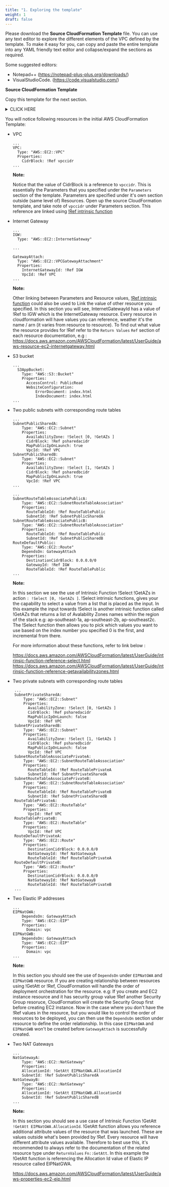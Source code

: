 ```yaml
---
title: "1. Exploring the template"
weight: 1
draft: false
---
```


Please download the **Source CloudFormation Template** file. You can use
any text editor to explore the different elements of the VPC defined by
the template. To make it easy for you, can copy and paste the entire template 
into any YAML friendly text editor and collapse/expand the sections as required.

Some suggested editors:

* Notepad++ (https://notepad-plus-plus.org/downloads/)
* VisualStudioCode. (https://code.visualstudio.com/)


**Source CloudFormation Template**

Copy this template for the next section.

<details><summary>CLICK HERE</summary>
<p>


```
AWSTemplateFormatVersion: '2010-09-09'
Parameters:
  vpccidr:
    Type: String
    Default: 10.20.0.0/16
  psharedacidr:
    Type: String
    Default: 10.20.0.0/24
  psharedbcidr:
    Type: String
    Default: 10.20.1.0/24
  pvsharedacidr:
    Type: String
    Default: 10.20.2.0/24
  pvsharedbcidr:
    Type: String
    Default: 10.20.3.0/24

Resources:
  VPC:
    Type: "AWS::EC2::VPC"
    Properties:
      CidrBlock: !Ref vpccidr
  IGW:
    Type: "AWS::EC2::InternetGateway"
  S3AppBucket:
    Type: "AWS::S3::Bucket"
    Properties:
      AccessControl: PublicRead
      WebsiteConfiguration:
        ErrorDocument: index.html
        IndexDocument: index.html
  BucketPolicyApp:
    Type: "AWS::S3::BucketPolicy"
    Properties:
      Bucket: !Ref S3AppBucket
      PolicyDocument:
        Statement:
          -
            Sid: "ABC123"
            Action:
              - "s3:GetObject"
            Effect: Allow
            Resource: !Join ["", ["arn:aws:s3:::", !Ref S3AppBucket, "/*"]]
            Principal:
              AWS:
                - "*"
  GatewayAttach:
    Type: "AWS::EC2::VPCGatewayAttachment"
    Properties:
      InternetGatewayId: !Ref IGW
      VpcId: !Ref VPC
  SubnetPublicSharedA:
    Type: "AWS::EC2::Subnet"
    Properties:
      AvailabilityZone: !Select [0, !GetAZs ]
      CidrBlock: !Ref psharedacidr
      MapPublicIpOnLaunch: true
      VpcId: !Ref VPC
  SubnetPublicSharedB:
    Type: "AWS::EC2::Subnet"
    Properties:
      AvailabilityZone: !Select [1, !GetAZs ]
      CidrBlock: !Ref psharedbcidr
      MapPublicIpOnLaunch: true
      VpcId: !Ref VPC
  SubnetRouteTableAssociatePublicA:
    Type: "AWS::EC2::SubnetRouteTableAssociation"
    Properties:
      RouteTableId: !Ref RouteTablePublic
      SubnetId: !Ref SubnetPublicSharedA
  SubnetRouteTableAssociatePublicB:
    Type: "AWS::EC2::SubnetRouteTableAssociation"
    Properties:
      RouteTableId: !Ref RouteTablePublic
      SubnetId: !Ref SubnetPublicSharedB
  SubnetPrivateSharedA:
    Type: "AWS::EC2::Subnet"
    Properties:
      AvailabilityZone: !Select [0, !GetAZs ]
      CidrBlock: !Ref pvsharedacidr
      MapPublicIpOnLaunch: false
      VpcId: !Ref VPC
  SubnetPrivateSharedB:
    Type: "AWS::EC2::Subnet"
    Properties:
      AvailabilityZone: !Select [1, !GetAZs ]
      CidrBlock: !Ref pvsharedbcidr
      MapPublicIpOnLaunch: false
      VpcId: !Ref VPC
  SubnetRouteTableAssociatePrivateA:
    Type: "AWS::EC2::SubnetRouteTableAssociation"
    Properties:
      RouteTableId: !Ref RouteTablePublic
      SubnetId: !Ref SubnetPrivateSharedA
  SubnetRouteTableAssociatePrivateB:
    Type: "AWS::EC2::SubnetRouteTableAssociation"
    Properties:
      RouteTableId: !Ref RouteTablePublic
      SubnetId: !Ref SubnetPrivateSharedB
  RouteDefaultPublic:
    Type: "AWS::EC2::Route"
    DependsOn: GatewayAttach
    Properties:
      DestinationCidrBlock: 0.0.0.0/0
      GatewayId: !Ref IGW
      RouteTableId: !Ref RouteTablePublic
  RouteDefaultPrivateA:
    Type: "AWS::EC2::Route"
    Properties:
      DestinationCidrBlock: 0.0.0.0/0
      NatGatewayId: !Ref NatGatewayA
      RouteTableId: !Ref RouteTablePrivateA
  RouteDefaultPrivateB:
    Type: "AWS::EC2::Route"
    Properties:
      DestinationCidrBlock: 0.0.0.0/0
      NatGatewayId: !Ref NatGatewayB
      RouteTableId: !Ref RouteTablePrivateB
  RouteTablePublic:
    Type: "AWS::EC2::RouteTable"
    Properties:
      VpcId: !Ref VPC
  RouteTablePrivateA:
    Type: "AWS::EC2::RouteTable"
    Properties:
      VpcId: !Ref VPC
  RouteTablePrivateB:
    Type: "AWS::EC2::RouteTable"
    Properties:
      VpcId: !Ref VPC
  EIPNatGWA:
    DependsOn: GatewayAttach
    Type: "AWS::EC2::EIP"
    Properties:
      Domain: vpc
  EIPNatGWB:
    DependsOn: GatewayAttach
    Type: "AWS::EC2::EIP"
    Properties:
      Domain: vpc
  NatGatewayA:
    Type: "AWS::EC2::NatGateway"
    Properties:
      AllocationId: !GetAtt EIPNatGWA.AllocationId
      SubnetId: !Ref SubnetPublicSharedA
  NatGatewayB:
    Type: "AWS::EC2::NatGateway"
    Properties:
      AllocationId: !GetAtt EIPNatGWB.AllocationId
      SubnetId: !Ref SubnetPublicSharedB

```


</p>
</details>



You will notice following resources in the initial AWS CloudFormation
Template:

-   VPC

    ```
    ...
    VPC:
      Type: "AWS::EC2::VPC"
      Properties:
        CidrBlock: !Ref vpccidr
    ...
    ```

    **Note:**

    Notice that the value of CidrBlock is a reference to `vpccidr`. This is essentially the Parameters that you specified under the `Parameters` section of the template. Parameters are specified under it's own section outside (same level of) Resources. Open up the source CloudFormation template, and take note of `vpccidr` under Parameters section. This reference are linked using [!Ref intrinsic function](https://docs.aws.amazon.com/AWSCloudFormation/latest/UserGuide/intrinsic-function-reference-ref.html)


-   Internet Gateway

    ```
    ...
    IGW:
      Type: "AWS::EC2::InternetGateway"
      
    ...

    GatewayAttach:
      Type: "AWS::EC2::VPCGatewayAttachment"
      Properties:
        InternetGatewayId: !Ref IGW
        VpcId: !Ref VPC
    ...
    ```


    **Note:**

    Other linking between Parameters and Resource values, [!Ref intrinsic function](https://docs.aws.amazon.com/AWSCloudFormation/latest/UserGuide/intrinsic-function-reference-ref.html) could also be used to Link the value of other resource you specified. In this section you will see, InternetGatewayId has a value of !Ref to IGW which is the InternetGateway resource. Every resource in cloudformation will have values you can reference, weather it's the name / arn (it varies from resource to resource). To find out what value the resource provides for !Ref refer to the `Return Values` `Ref` section of each resource documentation, e.g : https://docs.aws.amazon.com/AWSCloudFormation/latest/UserGuide/aws-resource-ec2-internetgateway.html


-   S3 bucket

    ```
    ...
      S3AppBucket:
        Type: "AWS::S3::Bucket"
        Properties:
          AccessControl: PublicRead
          WebsiteConfiguration:
              ErrorDocument: index.html
              IndexDocument: index.html
    ...
    ```

-   Two public subnets with corresponding route tables
    ```
    ...
    SubnetPublicSharedA:
        Type: "AWS::EC2::Subnet"
        Properties:
          AvailabilityZone: !Select [0, !GetAZs ]
          CidrBlock: !Ref psharedacidr
          MapPublicIpOnLaunch: true
          VpcId: !Ref VPC
    SubnetPublicSharedB:
        Type: "AWS::EC2::Subnet"
        Properties:
          AvailabilityZone: !Select [1, !GetAZs ]
          CidrBlock: !Ref psharedbcidr
          MapPublicIpOnLaunch: true
          VpcId: !Ref VPC
    ...

    ...
    SubnetRouteTableAssociatePublicA:
        Type: "AWS::EC2::SubnetRouteTableAssociation"
        Properties:
          RouteTableId: !Ref RouteTablePublic
          SubnetId: !Ref SubnetPublicSharedA
    SubnetRouteTableAssociatePublicB:
        Type: "AWS::EC2::SubnetRouteTableAssociation"
        Properties:
          RouteTableId: !Ref RouteTablePublic
          SubnetId: !Ref SubnetPublicSharedB
    RouteDefaultPublic:
        Type: "AWS::EC2::Route"
        DependsOn: GatewayAttach
        Properties:
          DestinationCidrBlock: 0.0.0.0/0
          GatewayId: !Ref IGW
          RouteTableId: !Ref RouteTablePublic
    ...

    ```

    **Note:**

    In this section we see the use of Intrinsic Function !Select !GetAZs in action `: !Select [0, !GetAZs ]`. 
    !Select intrinsic functions, gives your the capability to select a value from a list that is placed as the input. 
    In this example the input towards !Select is another intrinsic function called !GetAZs that returns a list of Avalability Zones names within the region of the stack e.g: ap-southeast-1a, ap-southeast-2b, ap-southeast2c. The !Select function then allows you to pick which values you want to use based on the index number you specified 0 is the first, and incremental from there.

    For more information about these functions, refer to link below :

    https://docs.aws.amazon.com/AWSCloudFormation/latest/UserGuide/intrinsic-function-reference-select.html
    https://docs.aws.amazon.com/AWSCloudFormation/latest/UserGuide/intrinsic-function-reference-getavailabilityzones.html


-   Two private subnets with corresponding route tables
```
    ...
    SubnetPrivateSharedA:
        Type: "AWS::EC2::Subnet"
        Properties:
          AvailabilityZone: !Select [0, !GetAZs ]
          CidrBlock: !Ref psharedacidr
          MapPublicIpOnLaunch: false
          VpcId: !Ref VPC
    SubnetPrivateSharedB:
        Type: "AWS::EC2::Subnet"
        Properties:
          AvailabilityZone: !Select [1, !GetAZs ]
          CidrBlock: !Ref psharedbcidr
          MapPublicIpOnLaunch: false
          VpcId: !Ref VPC
    SubnetRouteTableAssociatePrivateA:
        Type: "AWS::EC2::SubnetRouteTableAssociation"
        Properties:
          RouteTableId: !Ref RouteTablePrivateA
          SubnetId: !Ref SubnetPrivateSharedA
    SubnetRouteTableAssociatePrivateB:
        Type: "AWS::EC2::SubnetRouteTableAssociation"
        Properties:
          RouteTableId: !Ref RouteTablePrivateB
          SubnetId: !Ref SubnetPrivateSharedB
    RouteTablePrivateA:
        Type: "AWS::EC2::RouteTable"
        Properties:
          VpcId: !Ref VPC
    RouteTablePrivateB:
        Type: "AWS::EC2::RouteTable"
        Properties:
          VpcId: !Ref VPC
    RouteDefaultPrivateA:
        Type: "AWS::EC2::Route"
        Properties:
          DestinationCidrBlock: 0.0.0.0/0
          NatGatewayId: !Ref NatGatewayA
          RouteTableId: !Ref RouteTablePrivateA
    RouteDefaultPrivateB:
        Type: "AWS::EC2::Route"
        Properties:
          DestinationCidrBlock: 0.0.0.0/0
          NatGatewayId: !Ref NatGatewayB
          RouteTableId: !Ref RouteTablePrivateB
    ...
```


-   Two Elastic IP addresses
    ```
    ...
    EIPNatGWA:
        DependsOn: GatewayAttach
        Type: "AWS::EC2::EIP"
        Properties:
          Domain: vpc
    EIPNatGWB:
        DependsOn: GatewayAttach
        Type: "AWS::EC2::EIP"
        Properties:
          Domain: vpc
    ...
    ```

    **Note:**

    In this section you should see the use of `DependsOn` under `EIPNatGWA` and `EIPNatGWB` resource. If you are creating relationship between resources using !GetAtt or !Ref, CloudFormation will handle the order of deployment orchestration for the resource. e.g: If you create and EC2 instance resource and it has security group value !Ref another Security Group resoruce, CloudFormation will create the Security Group first before creating EC2 instance. Now in the case where you don't have the !Ref values in the resource, but you would like to control the order of resources to be deployed, you can then use the `DependsOn` section under resource to define the order relationship. In this case `EIPNatGWA` and `EIPNatGWB` won't be created before `GatewayAttach` is successfully created.


-   Two NAT Gateways
    ```
    ...
    NatGatewayA:
        Type: "AWS::EC2::NatGateway"
        Properties:
        AllocationId: !GetAtt EIPNatGWA.AllocationId
        SubnetId: !Ref SubnetPublicSharedA
    NatGatewayB:
        Type: "AWS::EC2::NatGateway"
        Properties:
        AllocationId: !GetAtt EIPNatGWB.AllocationId
        SubnetId: !Ref SubnetPublicSharedB
    ...
    ```
    **Note:**

    In this section you should see a use case of Intrinsic Function !GetAtt `!GetAtt EIPNatGWA.AllocationId`. 
    !GetAtt function allows you reference additional attribute values of the resource that was launched. These are values outside what's been provided by !Ref. Every resource will have different attribute values available. Therefore to best use this, it's recommended to always refer to the documentation of the related resource type under `ReturnValues` `Fn::GetAtt`. In this example the !GetAtt function is referencing the Allocation Id value of Elastic IP resource called EIPNatGWA. 
    
    https://docs.aws.amazon.com/AWSCloudFormation/latest/UserGuide/aws-properties-ec2-eip.html
